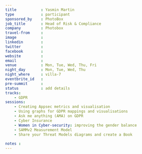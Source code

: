 ```yaml
---
title           : Yasmin Martin
type            : participant
sponsored_by    : PhotoBox
job_title       : Head of Risk & Compliance
company         : Photobox
travel-from     :
image           :
linkedin        :
twitter         :
facebook        :
website         :
email           :
venue           : Mon, Tue, Wed, Thu, Fri
night_day       : Mon, Tue, Wed, Thu
night_where     : villa-7
eventbrite_id   :
pre-summit      :
status          : add details
tracks:
    - GDPR
sessions: 
    - Creating Appsec metrics and visualisation
    - Using graphs for GDPR mappings and visualisations
    - Ask me anything (AMA) on GDPR
    - Cyber Insurance
    - Women in Cyber-security: improving the gender balance
    - SAMMv2 Measurement Model
    - Share your Threat Models diagrams and create a Book
    
notes :
---
```


<!-- put more details about participant here -->
